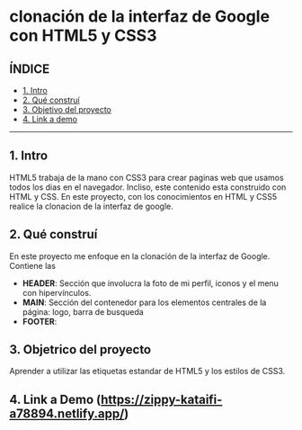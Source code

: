 # clonación de la interfaz de Google con HTML5 y CSS3

## **ÍNDICE**
* [1. Intro](#)
* [2. Qué construí](#)
* [3. Objetivo del proyecto](#)
* [4. Link a demo](#)

****
## 1. Intro

HTML5 trabaja de la mano con CSS3 para crear paginas web que usamos todos los dias en el navegador. Incliso, este contenido esta construido con HTML y CSS. En este proyecto, con los conocimientos en HTML y CSS5 realice la clonacion de la interfaz de google. 

## 2. Qué construí 
En este proyecto me enfoque en la clonación de la interfaz de Google. Contiene las 

* **HEADER**: Sección que involucra la foto de mi perfil, iconos y el menu con hipervínculos.
* **MAIN**: Sección del contenedor para los elementos centrales de la página: logo, barra de busqueda
* **FOOTER**:
## 3. Objetrico del proyecto
Aprender a utilizar las etiquetas estandar de HTML5 y los estilos de CSS3.

## 4. Link a Demo (https://zippy-kataifi-a78894.netlify.app/)
